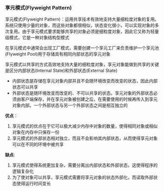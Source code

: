 ### 享元模式(Flyweight Pattern)

享元模式(Flyweight Pattern)：运用共享技术有效地支持大量细粒度对象的复用。系统只使用少量的对象，而这些对象都很相似，状态变化很小，可以实现对象的多次复用。由于享元模式要求能够共享的对象必须是细粒度对象，因此它又称为轻量级模式，它是一种对象结构型模式

在享元模式中通常会出现工厂模式，需要创建一个享元工厂来负责维护一个享元池(Flyweight Pool)用于存储具有相同内部状态的享元对象

享元模式以共享的方式高效地支持大量的细粒度对象，享元对象能做到共享的关键是区分内部状态(Internal State)和外部状态(External State)

- 内部状态是存储在享元对象内部并且不会随环境改变而改变的状态，因此内部状态可以共享
- 外部状态是随环境改变而改变的、不可以共享的状态。享元对象的外部状态必须由客户端保存，并在享元对象被创建之后，在需要使用的时候再传入到享元对象内部。一个外部状态与另一个外部状态之间是相互独立的

**优点**：

1. 享元模式的优点在于它可以极大减少内存中对象的数量，使得相同对象或相似对象在内存中只保存一份
2. 享元模式的外部状态相对独立，而且不会影响其内部状态，从而使得享元对象可以在不同的环境中被共享


**缺点**: 

1. 享元模式使得系统更加复杂，需要分离出内部状态和外部状态，这使得程序的逻辑复杂化
2. 为了使对象可以共享，享元模式需要将享元对象的状态外部化，而读取外部状态使得运行时间变长

